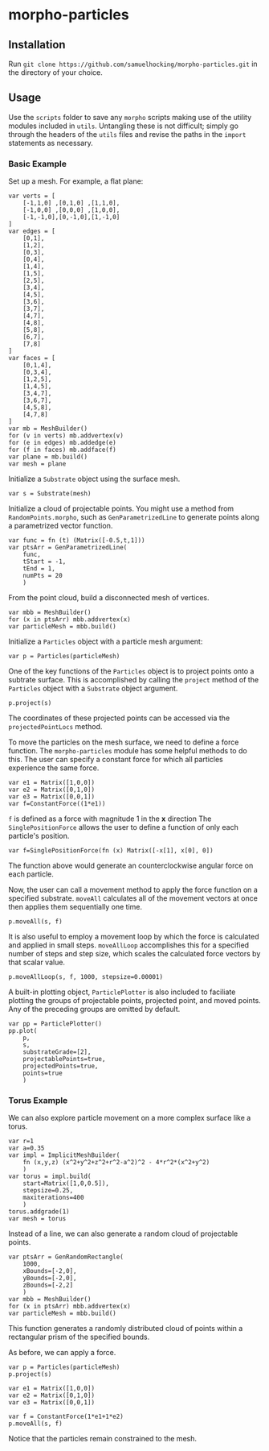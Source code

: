 # morpho-particles

## Installation

Run `git clone https://github.com/samuelhocking/morpho-particles.git` in the directory of your choice.

## Usage

Use the `scripts` folder to save any `morpho` scripts making use of the utility modules included in `utils`. Untangling these is not difficult; simply go through the headers of the `utils` files and revise the paths in the `import` statements as necessary. 

### Basic Example

Set up a mesh. For example, a flat plane:

	var verts = [
	    [-1,1,0] ,[0,1,0] ,[1,1,0],
	    [-1,0,0] ,[0,0,0] ,[1,0,0],
	    [-1,-1,0],[0,-1,0],[1,-1,0]
	]
	var edges = [
	    [0,1],
	    [1,2],
	    [0,3],
	    [0,4],
	    [1,4],
	    [1,5],
	    [2,5],
	    [3,4],
	    [4,5],
	    [3,6],
	    [3,7],
	    [4,7],
	    [4,8],
	    [5,8],
	    [6,7],
	    [7,8]
	]
	var faces = [
	    [0,1,4],
	    [0,3,4],
	    [1,2,5],
	    [1,4,5],
	    [3,4,7],
	    [3,6,7],
	    [4,5,8],
	    [4,7,8]
	]
	var mb = MeshBuilder()
	for (v in verts) mb.addvertex(v)
	for (e in edges) mb.addedge(e)
	for (f in faces) mb.addface(f)
	var plane = mb.build()
	var mesh = plane

Initialize a `Substrate` object using the surface mesh.

	var s = Substrate(mesh)

Initialize a cloud of projectable points. You might use a method from `RandomPoints.morpho`, such as `GenParametrizedLine` to generate points along a parametrized vector function.

	var func = fn (t) (Matrix([-0.5,t,1]))
	var ptsArr = GenParametrizedLine(
	    func,
	    tStart = -1,
	    tEnd = 1,
	    numPts = 20
	    )

From the point cloud, build a disconnected mesh of vertices.

	var mbb = MeshBuilder()
	for (x in ptsArr) mbb.addvertex(x)
	var particleMesh = mbb.build()

Initialize a `Particles` object with a particle mesh argument:

	var p = Particles(particleMesh)

One of the key functions of the `Particles` object is to project points onto a subtrate surface. This is accomplished by calling the `project` method of the `Particles` object with a `Substrate` object argument.

	p.project(s)
	
The coordinates of these projected points can be accessed via the `projectedPointLocs` method.

To move the particles on the mesh surface, we need to define a force function. The `morpho-particles` module has some helpful methods to do this. The user can specify a constant force for which all particles experience the same force.

```
var e1 = Matrix([1,0,0])
var e2 = Matrix([0,1,0])
var e3 = Matrix([0,0,1])
var f=ConstantForce((1*e1))
```
`f` is defined as a force with magnitude 1 in the **x** direction
The `SinglePositionForce` allows the user to define a function of only each particle's position.

	var f=SinglePositionForce(fn (x) Matrix([-x[1], x[0], 0])

The function above would generate an counterclockwise angular force on each particle.

Now, the user can call a movement method to apply the force function on a specified substrate. `moveAll` calculates all of the movement vectors at once then applies them sequentially one time.

	p.moveAll(s, f)

It is also useful to employ a movement loop by which the force is calculated and applied in small steps. `moveAllLoop` accomplishes this for a specified number of steps and step size, which scales the calculated force vectors by that scalar value.

	p.moveAllLoop(s, f, 1000, stepsize=0.00001)

A built-in plotting object, `ParticlePlotter` is also included to faciliate plotting the groups of projectable points, projected point, and moved points. Any of the preceding groups are omitted by default.

	var pp = ParticlePlotter()
	pp.plot(
		p,
		s,
		substrateGrade=[2],
		projectablePoints=true,
		projectedPoints=true,
		points=true
		)
	
### Torus Example

We can also explore particle movement on a more complex surface like a torus.

	var r=1 
	var a=0.35
	var impl = ImplicitMeshBuilder(
	    fn (x,y,z) (x^2+y^2+z^2+r^2-a^2)^2 - 4*r^2*(x^2+y^2)
	    )
	var torus = impl.build(
	    start=Matrix([1,0,0.5]),
	    stepsize=0.25,
	    maxiterations=400
	    )
	torus.addgrade(1)
	var mesh = torus
	
Instead of a line, we can also generate a random cloud of projectable points.

	var ptsArr = GenRandomRectangle(
	    1000,
	    xBounds=[-2,0],
	    yBounds=[-2,0],
	    zBounds=[-2,2]
	    )
	var mbb = MeshBuilder()
	for (x in ptsArr) mbb.addvertex(x)
	var particleMesh = mbb.build()

This function generates a randomly distributed cloud of points within a rectangular prism of the specified bounds.

As before, we can apply a force.

	var p = Particles(particleMesh)
	p.project(s)
	
	var e1 = Matrix([1,0,0])
	var e2 = Matrix([0,1,0])
	var e3 = Matrix([0,0,1])
	
	var f = ConstantForce(1*e1+1*e2)
	p.moveAll(s, f)

Notice that the particles remain constrained to the mesh.